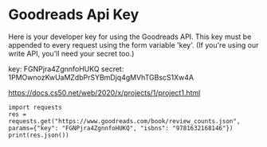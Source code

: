 # Goodreads Api Key
Here is your developer key for using the Goodreads API. This key must be appended to every request using the form variable 'key'. (If you're using our write API, you'll need your secret too.)

key: FGNPjra4ZgnnfoHUKQ
secret: 1PMOwnozKwUaMZdbPrSYBmDjq4gMVhTGBscS1Xw4A

https://docs.cs50.net/web/2020/x/projects/1/project1.html

```
import requests
res = requests.get("https://www.goodreads.com/book/review_counts.json", params={"key": "FGNPjra4ZgnnfoHUKQ", "isbns": "9781632168146"})
print(res.json())
``` 